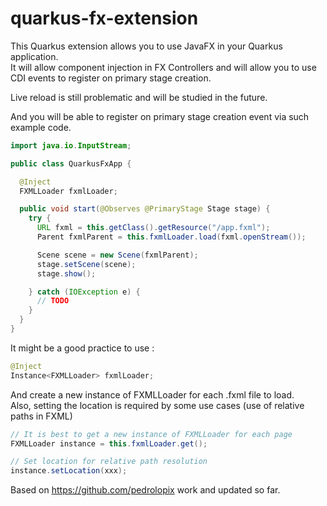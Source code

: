 # quarkus-fx-extension
This Quarkus extension allows you to use JavaFX in your Quarkus application. \
It will allow component injection in FX Controllers and will allow you to use CDI events to register on primary stage creation.

Live reload is still problematic and will be studied in the future.

And you will be able to register on primary stage creation event via such example code.
```java
import java.io.InputStream;

public class QuarkusFxApp {

  @Inject
  FXMLLoader fxmlLoader;

  public void start(@Observes @PrimaryStage Stage stage) {
    try {
      URL fxml = this.getClass().getResource("/app.fxml");
      Parent fxmlParent = this.fxmlLoader.load(fxml.openStream());

      Scene scene = new Scene(fxmlParent);
      stage.setScene(scene);
      stage.show();

    } catch (IOException e) {
      // TODO
    }
  }
}
```
It might be a good practice to use :
```java
@Inject
Instance<FXMLLoader> fxmlLoader;
```
And create a new instance of FXMLLoader for each .fxml file to load. \
Also, setting the location is required by some use cases (use of relative paths in FXML)

```java
// It is best to get a new instance of FXMLLoader for each page
FXMLLoader instance = this.fxmlLoader.get();

// Set location for relative path resolution
instance.setLocation(xxx);
```

Based on https://github.com/pedrolopix work and updated so far.
